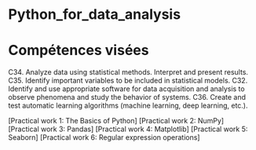 # Python_for_data_analysis

# Compétences visées
C34. Analyze data using statistical methods. Interpret and present results.
C35. Identify important variables to be included in statistical models.
C32. Identify and use appropriate software for data acquisition and analysis to observe phenomena and study the behavior of systems.
C36. Create and test automatic learning algorithms (machine learning, deep learning, etc.).

[Practical work 1: The Basics of Python]
[Practical work 2: NumPy]
[Practical work 3: Pandas] 
[Practical work 4: Matplotlib]
[Practical work 5: Seaborn]
[Practical work 6: Regular expression operations]
